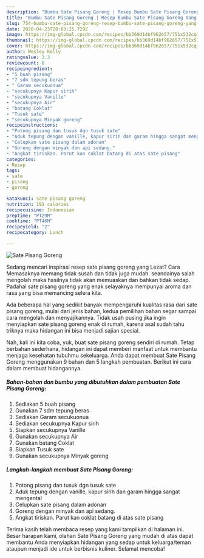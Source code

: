 ```yaml
---
description: "Bumbu Sate Pisang Goreng | Resep Bumbu Sate Pisang Goreng Yang Lezat Sekali"
title: "Bumbu Sate Pisang Goreng | Resep Bumbu Sate Pisang Goreng Yang Lezat Sekali"
slug: 754-bumbu-sate-pisang-goreng-resep-bumbu-sate-pisang-goreng-yang-lezat-sekali
date: 2020-04-23T20:03:25.729Z
image: https://img-global.cpcdn.com/recipes/bb369d14bf962657/751x532cq70/sate-pisang-goreng-foto-resep-utama.jpg
thumbnail: https://img-global.cpcdn.com/recipes/bb369d14bf962657/751x532cq70/sate-pisang-goreng-foto-resep-utama.jpg
cover: https://img-global.cpcdn.com/recipes/bb369d14bf962657/751x532cq70/sate-pisang-goreng-foto-resep-utama.jpg
author: Wesley Kelly
ratingvalue: 3.3
reviewcount: 8
recipeingredient:
- "5 buah pisang"
- "7 sdm tepung beras"
- " Garam secukuonua"
- "secukupnya Kapur sirih"
- "secukupnya Vanille"
- "secukupnya Air"
- "batang Coklat"
- "Tusuk sate"
- "secukupnya Minyak goreng"
recipeinstructions:
- "Potong pisang dan tusuk dgn tusuk sate"
- "Aduk tepung dengan vanille, kapur sirih dan garam hingga sangat mengental"
- "Celupkan sate pisang dalam adonan"
- "Goreng dengan minyak dan api sedang."
- "Angkat tiriskan. Parut kan coklat batang di atas sate pisang"
categories:
- Resep
tags:
- sate
- pisang
- goreng

katakunci: sate pisang goreng 
nutrition: 191 calories
recipecuisine: Indonesian
preptime: "PT29M"
cooktime: "PT46M"
recipeyield: "2"
recipecategory: Lunch

---
```



![Sate Pisang Goreng](https://img-global.cpcdn.com/recipes/bb369d14bf962657/751x532cq70/sate-pisang-goreng-foto-resep-utama.jpg)

Sedang mencari inspirasi resep sate pisang goreng yang Lezat? Cara Memasaknya memang tidak susah dan tidak juga mudah. seandainya salah mengolah maka hasilnya tidak akan memuaskan dan bahkan tidak sedap. Padahal sate pisang goreng yang enak selayaknya mempunyai aroma dan rasa yang bisa memancing selera kita.



Ada beberapa hal yang sedikit banyak mempengaruhi kualitas rasa dari sate pisang goreng, mulai dari jenis bahan, kedua pemilihan bahan segar sampai cara mengolah dan menyajikannya. Tidak usah pusing jika ingin menyiapkan sate pisang goreng enak di rumah, karena asal sudah tahu triknya maka hidangan ini bisa menjadi sajian spesial.


Nah, kali ini kita coba, yuk, buat sate pisang goreng sendiri di rumah. Tetap berbahan sederhana, hidangan ini dapat memberi manfaat untuk membantu menjaga kesehatan tubuhmu sekeluarga. Anda dapat membuat Sate Pisang Goreng menggunakan 9 bahan dan 5 langkah pembuatan. Berikut ini cara dalam membuat hidangannya.

<!--inarticleads1-->

##### Bahan-bahan dan bumbu yang dibutuhkan dalam pembuatan Sate Pisang Goreng:

1. Sediakan 5 buah pisang
1. Gunakan 7 sdm tepung beras
1. Sediakan  Garam secukuonua
1. Sediakan secukupnya Kapur sirih
1. Siapkan secukupnya Vanille
1. Gunakan secukupnya Air
1. Gunakan batang Coklat
1. Siapkan Tusuk sate
1. Gunakan secukupnya Minyak goreng




<!--inarticleads2-->

##### Langkah-langkah membuat Sate Pisang Goreng:

1. Potong pisang dan tusuk dgn tusuk sate
1. Aduk tepung dengan vanille, kapur sirih dan garam hingga sangat mengental
1. Celupkan sate pisang dalam adonan
1. Goreng dengan minyak dan api sedang.
1. Angkat tiriskan. Parut kan coklat batang di atas sate pisang




Terima kasih telah membaca resep yang kami tampilkan di halaman ini. Besar harapan kami, olahan Sate Pisang Goreng yang mudah di atas dapat membantu Anda menyiapkan hidangan yang sedap untuk keluarga/teman ataupun menjadi ide untuk berbisnis kuliner. Selamat mencoba!
